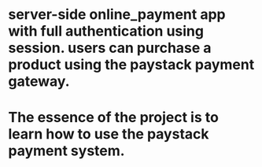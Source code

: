 # server-side online_payment app with full authentication using session. users can purchase a product using the paystack payment gateway.

# The essence of the project is to learn how to use the paystack payment system.
